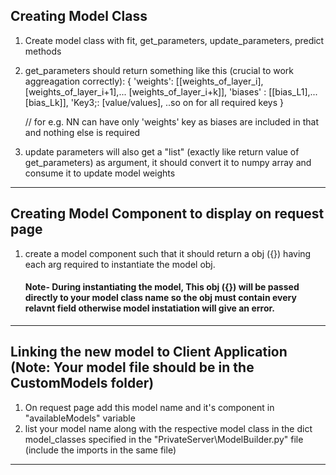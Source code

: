 ## Creating Model Class

1. Create model class with fit, get_parameters, update_parameters, predict methods
2. get_parameters should return something like this (crucial to work aggreagation correctly):
   {
   'weights': [[weights_of_layer_i], [weights_of_layer_i+1],... [weights_of_layer_i+k]],
   'biases' : [[bias_L1],...[bias_Lk]],
   'Key3;: [value/values],
   ..so on for all required keys
   }

   // for e.g. NN can have only 'weights' key as biases are included in that and nothing else is required

3. update parameters will also get a "list" (exactly like return value of get_parameters) as argument,
   it should convert it to numpy array and consume it to update model weights

---

## Creating Model Component to display on request page

1. create a model component such that it should return a obj ({}) having each arg required to instantiate the model obj.
   #### Note- During instantiating the model, This obj ({}) will be passed directly to your model class name so the obj must contain every relavnt field otherwise model instatiation will give an error.

---

## Linking the new model to Client Application (Note: Your model file should be in the CustomModels folder)

1. On request page add this model name and it's component in "availableModels" variable
2. list your model name along with the respective model class in the dict model_classes specified in the "PrivateServer\ModelBuilder.py" file (include the imports in the same file)

---
